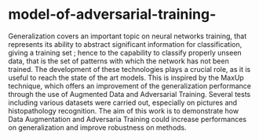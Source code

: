 # model-of-adversarial-training-
Generalization covers an important topic on neural networks training, that represents its ability to abstract significant information for classification, giving a training set ; hence to the capability to classify properly unseen data, that is the set of patterns with which the network has not been trained. The development of these technologies plays a crucial role, as it is useful to reach the state of the art models. This is inspired by the MaxUp technique, which offers an improvement of the generalization performance through the use of Augmented Data and Adversarial Training. Several tests including various datasets were carried out, especially on pictures and histopathology recognition. The aim of this work is to demonstrate how Data Augmentation and Adversaria Training could increase performances on generalization and improve robustness on methods.
